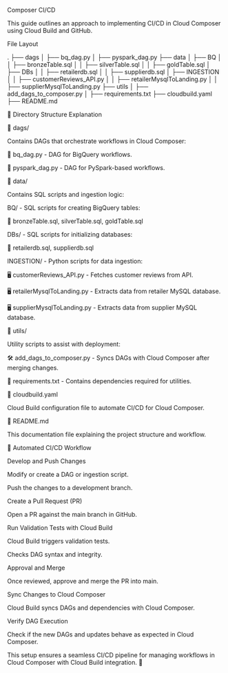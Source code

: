 Composer CI/CD

This guide outlines an approach to implementing CI/CD in Cloud Composer using Cloud Build and GitHub.

File Layout

.
├── dags
│   ├── bq_dag.py
│   ├── pyspark_dag.py
├── data
│   ├── BQ
│   │   ├── bronzeTable.sql
│   │   ├── silverTable.sql
│   │   ├── goldTable.sql
│   ├── DBs
│   │   ├── retailerdb.sql
│   │   ├── supplierdb.sql
│   ├── INGESTION
│   │   ├── customerReviews_API.py
│   │   ├── retailerMysqlToLanding.py
│   │   ├── supplierMysqlToLanding.py
├── utils
│   ├── add_dags_to_composer.py
│   ├── requirements.txt
├── cloudbuild.yaml
├── README.md

📂 Directory Structure Explanation

📁 dags/

Contains DAGs that orchestrate workflows in Cloud Composer:

📝 bq_dag.py - DAG for BigQuery workflows.

📝 pyspark_dag.py - DAG for PySpark-based workflows.

📁 data/

Contains SQL scripts and ingestion logic:

BQ/ - SQL scripts for creating BigQuery tables:

📄 bronzeTable.sql, silverTable.sql, goldTable.sql

DBs/ - SQL scripts for initializing databases:

📄 retailerdb.sql, supplierdb.sql

INGESTION/ - Python scripts for data ingestion:

🖥️ customerReviews_API.py - Fetches customer reviews from API.

🖥️ retailerMysqlToLanding.py - Extracts data from retailer MySQL database.

🖥️ supplierMysqlToLanding.py - Extracts data from supplier MySQL database.

📁 utils/

Utility scripts to assist with deployment:

🛠️ add_dags_to_composer.py - Syncs DAGs with Cloud Composer after merging changes.

📜 requirements.txt - Contains dependencies required for utilities.

📁 cloudbuild.yaml

Cloud Build configuration file to automate CI/CD for Cloud Composer.

📁 README.md

This documentation file explaining the project structure and workflow.

🚀 Automated CI/CD Workflow

Develop and Push Changes

Modify or create a DAG or ingestion script.

Push the changes to a development branch.

Create a Pull Request (PR)

Open a PR against the main branch in GitHub.

Run Validation Tests with Cloud Build

Cloud Build triggers validation tests.

Checks DAG syntax and integrity.

Approval and Merge

Once reviewed, approve and merge the PR into main.

Sync Changes to Cloud Composer

Cloud Build syncs DAGs and dependencies with Cloud Composer.

Verify DAG Execution

Check if the new DAGs and updates behave as expected in Cloud Composer.

This setup ensures a seamless CI/CD pipeline for managing workflows in Cloud Composer with Cloud Build integration. 🚀

